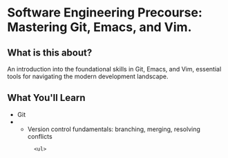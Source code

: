 <h1>Software Engineering Precourse: Mastering Git, Emacs, and Vim.</h1>

<h2>What is this about? </h2>

An introduction into the foundational skills in Git, Emacs, and Vim, essential tools for navigating the modern development landscape.

<h2>What You'll Learn</h2>
<ul>
  <li>
    Git
  </li>
  <li>
    <ul>
      <li>
      Version control fundamentals: branching, merging, resolving conflicts
    </li>
      
      <ul>
  </li>
</ul>
